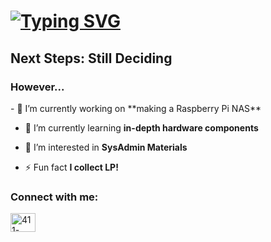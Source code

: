 <h1><a href="https://git.io/typing-svg"><img src="https://readme-typing-svg.herokuapp.com?color=39c5bb&lines=Hi%2C+👋+I%E2%80%99m+Austin!+:^%29" alt="Typing SVG"></a></h1>
<h2>Next Steps: Still Deciding</h2>
<h3>However...</h3>
- 🔭 I’m currently working on **making a Raspberry Pi NAS**

- 🌱 I’m currently learning **in-depth hardware components**

- 🤝 I’m interested in **SysAdmin Materials**

- ⚡ Fun fact **I collect LP!**

<h3 align="left">Connect with me:</h3>
<p align="left">
<a href="https://linkedin.com/in/411-austin-yang" target="blank"><img align="center" src="https://raw.githubusercontent.com/rahuldkjain/github-profile-readme-generator/master/src/images/icons/Social/linked-in-alt.svg" alt="411-austin-yang" height="30" width="40" /></a>
</p>
